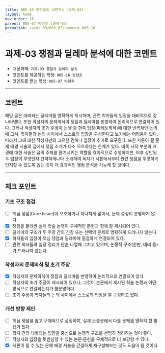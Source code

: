 ```yaml
---
title: 005-16 정현호의 코멘트b (과제-03) 
layout: home
nav_order: 16
parent: 005-07 박현후 (과제-03)
permalink: /asmt-03/005-07/comment-005-16
---
```


# 과제-03 쟁점과 딜레마 분석에 대한 코멘트

- 대상과제: `과제-03 쟁점과 딜레마 분석`
- 코멘트를 제공하는 학생: `005-16 정현호` 
- 코멘트를 받는 학생: `005-07 박현후` 

---

## 코멘트

해당 글은 대비되는 딜레마를 명확하게 제시하며, 관련 학자들의 입장을 대비적으로 잘 나타낸다. 또한 작성자의 문제의식이 쟁점과 딜레마를 반영하여 논리적으로 연결되어 있다. 그러나 작성자의 초기 주장이 논쟁 중 한쪽 입장(파레토최적)에 대한 반복적인 논의에 그쳐, 학자들의 논의 사이에서 스스로의 입장을 구성한다고 보기에는 어려움이 있다. 따라서 그에 대한 작성자만의 고유한 견해나 입장이 추가로 요구된다. 또한 서론이 될 문제 배경 서술의 글에서 쟁점 소개가 다소 모호하다는 한계가 있다. 비록 시작 부분의 배경에 대한 서술은 글의 주제를 환기시키는 역할을 효과적으로 수행하지만, 이후 상반된 두 입장이 무엇인지 간략하게나마 소개하여 독자가 서론에서부터 관련 쟁점을 뚜렷하게 인지할 수 있도록 돕는 것이 더 효과적인 쟁점 분석을 가능케 할 것이다.

---

## 체크 포인트

### **기초 구조 점검**
- [ ] 핵심 쟁점(Core Issue)이 모호하거나 지나치게 넓어서, 문제 설정이 분명하지 않다.
- [x] 쟁점을 둘러싼 실제 학술 논쟁이 구체적인 문헌과 함께 잘 제시되어 있다.
- [ ] 딜레마의 구조가 두 주장 간의 긴장 또는 선택의 문제로 명확하게 드러나지 않는다.
- [x] 학자들의 입장이 핵심 쟁점과 딜레마에 밀접하게 연결되어 있다.
- [ ] 관련 학자들의 입장 정리가 단순 나열에 그치고 있으며, 논쟁적 구조(찬반, 대비 등)가 드러나지 않는다.

### **작성자의 문제의식 및 초기 주장**
- [x] 작성자의 문제의식이 쟁점과 딜레마를 반영하여 논리적으로 연결되어 있다.
- [ ] 작성자의 초기 주장이 제시되어 있으나, 그것이 본문에서 제시된 학술 논쟁과 어떤 방식으로 연결되는지가 불분명하다.
- [ ] 초기 주장이 학자들의 논의 사이에서 스스로의 입장을 잘 구성하고 있다.

### **개선 방향 제안**
- [ ] 핵심 쟁점을 좁고 구체적으로 설정하여, 실제 논증문에서 다룰 문제를 명확히 할 필요가 있다.
- [ ] 학자 간의 대비되는 입장을 중심으로 논쟁적 구조를 선명히 정리하는 것이 좋다.
- [ ] 작성자의 입장을 뒷받침할 수 있는 논문·문헌을 구체적으로 더 보강할 수 있다.
- [x] 서론이 될 수 있는 문제 배경 서술을 간결하게 재구성해보는 것도 도움이 될 것이다.
